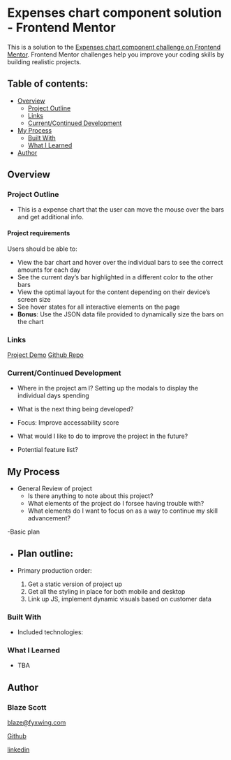 # Expenses chart component solution - Frontend Mentor 

This is a solution to the [Expenses chart component challenge on Frontend Mentor](https://www.frontendmentor.io/challenges/expenses-chart-component-e7yJBUdjwt). Frontend Mentor challenges help you improve your coding skills by building realistic projects. 

## Table of contents:

- [Overview](#overview) 
  - [Project Outline](#project-outline)
  - [Links](#links)
  - [Current/Continued Development](#current/continued-development)
- [My Process](#my-process)
  - [Built With](#built-with)
  - [What I Learned](#what-i-learned)
- [Author](#author)


## Overview


### Project Outline

- This is a expense chart that the user can move the mouse over the bars and get additional info.

#### Project requirements

Users should be able to:

- View the bar chart and hover over the individual bars to see the correct amounts for each day
- See the current day’s bar highlighted in a different color to the other bars
- View the optimal layout for the content depending on their device’s screen size
- See hover states for all interactive elements on the page
- **Bonus**: Use the JSON data file provided to dynamically size the bars on the chart

### Links

[Project Demo](Demo.Url)
[Github Repo](github.repo)

### Current/Continued Development

- Where in the project am I? 
  Setting up the modals to display the individual days spending

- What is the next thing being developed?

- Focus:
  Improve accessability score

- What would I like to do to improve the project in the future?
- Potential feature list?


## My Process

- General Review of project
  - Is there anything to note about this project?
  - What elements of the project do I forsee having trouble with?
  - What elements do I want to focus on as a way to continue my skill advancement?
  

-Basic plan
  - Plan outline:
    - 

  - Primary production order:
    1. Get a static version of project up
    2. Get all the styling in place for both mobile and desktop
    3. Link up JS, implement dynamic visuals based on customer data

### Built With

- Included technologies:


### What I Learned

- TBA


## Author

### Blaze Scott

<blaze@fyxwing.com>

[Github](https://github.com/ablueblaze)

[linkedin](https://www.linkedin.com/in/blaze-scott-3672b891/)